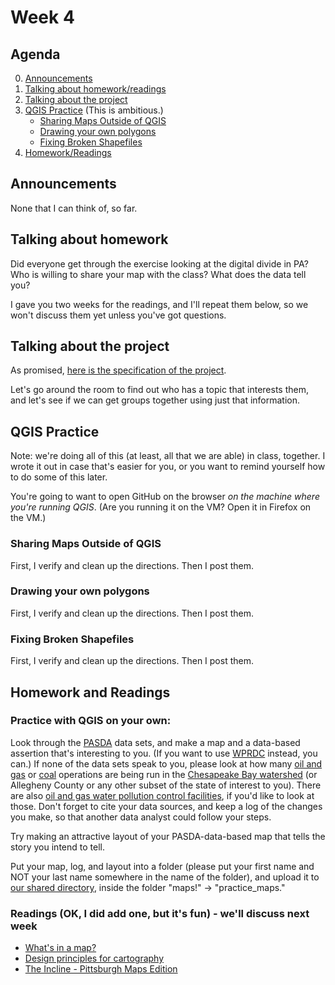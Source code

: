 # Week 4

## Agenda
0. [Announcements](#announcements)
1. [Talking about homework/readings](#readings)
2. [Talking about the project](#project)
3. [QGIS Practice](#qgis) (This is ambitious.)
    * [Sharing Maps Outside of QGIS](#qgis1)
    * [Drawing your own polygons](#qgis2)
    * [Fixing Broken Shapefiles](#qgis3)
4. [Homework/Readings](#homework)

## <span id="announcements">Announcements</span>

None that I can think of, so far.

## <span id="readings">Talking about homework</span>

Did everyone get through the exercise looking at the digital divide in PA? Who is willing to share your map with the class? What does the data tell you?  

I gave you two weeks for the readings, and I'll repeat them below, so we won't discuss them yet unless you've got questions.

## <span id="project">Talking about the project</span>

As promised, [here is the specification of the project](../files/map_mini_project_specification.md).

Let's go around the room to find out who has a topic that interests them, and let's see if we can get groups together using just that information. 

## <span id="qgis">QGIS Practice</span>
    
Note: we're doing all of this (at least, all that we are able) in class, together. I wrote it out in case that's easier for you, or you want to remind yourself how to do some of this later.

You're going to want to open GitHub on the browser _on the machine where you're running QGIS_. (Are you running it on the VM? Open it in Firefox on the VM.)

    
### <span id="qgis1">Sharing Maps Outside of QGIS</span>

First, I verify and clean up the directions. Then I post them.

### <span id="qgis2">Drawing your own polygons</span>

First, I verify and clean up the directions. Then I post them.

### <span id="qgis3">Fixing Broken Shapefiles</span>

First, I verify and clean up the directions. Then I post them.

## <span id="homework">Homework and Readings</span>

### Practice with QGIS on your own:

Look through the [PASDA](http://www.pasda.psu.edu/) data sets, and make a map and a data-based assertion that's interesting to you. (If you want to use [WPRDC](https://data.wprdc.org/dataset) instead, you can.) If none of the data sets speak to you, please look at how many [oil and gas](http://www.pasda.psu.edu/uci/DataSummary.aspx?dataset=283) or [coal](http://www.pasda.psu.edu/uci/DataSummary.aspx?dataset=271) operations are being run in the [Chesapeake Bay watershed](http://www.pasda.psu.edu/uci/DataSummary.aspx?dataset=59) (or Allegheny County or any other subset of the state of interest to you). There are also [oil and gas water pollution control facilities](http://www.pasda.psu.edu/uci/DataSummary.aspx?dataset=284), if you'd like to look at those. Don't forget to cite your data sources, and keep a log of the changes you make, so that another data analyst could follow your steps. 

Try making an attractive layout of your PASDA-data-based map that tells the story you intend to tell. 

Put your map, log, and layout into a folder (please put your first name and NOT your last name somewhere in the name of the folder), and upload it to [our shared directory](https://acdccac-my.sharepoint.com/personal/edarsow_acd_ccac_edu/_layouts/15/onedrive.aspx?originalPath=aHR0cHM6Ly9hY2RjY2FjLW15LnNoYXJlcG9pbnQuY29tLzpmOi9nL3BlcnNvbmFsL2VkYXJzb3dfYWNkX2NjYWNfZWR1L0VrUzQzNF9LMVV4RnZjbDBQNEI5WjAwQnMwV2dkRjF1MDZpQTdKZFJxbEtXR2c%5FcnRpbWU9eko3alpIQ3gxMGc&viewid=e2ddbbdb%2D20ac%2D4c4b%2D9dff%2Db8735d690d4b&id=%2Fpersonal%2Fedarsow%5Facd%5Fccac%5Fedu%2FDocuments%2Fdata%5Fanalytics%2Fdat%5F201%5F20sp%5Fstudent%5Fwork), inside the folder "maps!" -> "practice_maps."

### Readings (OK, I did add one, but it's fun) - we'll discuss next week

* [What's in a map?](https://www.gislounge.com/whats-in-a-map/)
* [Design principles for cartography](https://www.esri.com/arcgis-blog/products/product/mapping/design-principles-for-cartography/)
* [The Incline - Pittsburgh Maps Edition](https://theincline.com/newsletter/2020-02-13-the-pittsburgh-maps-edition/)